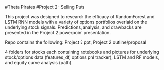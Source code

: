 #Theta Pirates
#Project 2- Selling Puts

This project was designed to research the efficacy of RandomForest and LSTM RNN models with a variety of options portfolios overlaid on the underlying stock signals.  Predictions, analysis, and drawbacks are presented in the Project 2 powerpoint presentation.  

Repo contains the following:
Project 2 ppt, Project 2 outline/proposal

4 folders for stocks each containing notebooks and pictures for  underlying stock/options data (features_df, options pnl tracker), LSTM and RF models, and equity curve analysis (path).    